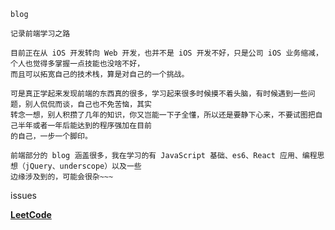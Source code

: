 `blog`

```
记录前端学习之路

目前正在从 iOS 开发转向 Web 开发，也并不是 iOS 开发不好，只是公司 iOS 业务缩减，个人也觉得多掌握一点技能也没啥不好，
而且可以拓宽自己的技术栈，算是对自己的一个挑战。
  
可是真正学起来发现前端的东西真的很多，学习起来很多时候摸不着头脑，有时候遇到一些问题，别人侃侃而谈，自己也不免苦恼，其实
转念一想，别人积攒了几年的知识，你又岂能一下子全懂，所以还是要静下心来，不要试图把自己半年或者一年后能达到的程序强加在目前
的自己，一步一个脚印。
  
前端部分的 blog 涵盖很多，我在学习的有 JavaScript 基础、es6、React 应用、编程思想（jQuery、underscope）以及一些
边缘涉及到的，可能会很杂~~~
```

issues

[**LeetCode**](https://github.com/K-Kevin/LeetCode)
